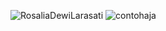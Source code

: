 ![RosaliaDewiLarasati](https://github.com/user-attachments/assets/3f5d0591-5710-41d8-ade7-efc99f9bc3ac)
![contohaja](https://github.com/user-attachments/assets/2a945fbe-1ed8-47a0-a4e0-89b7fc09fe8d)
